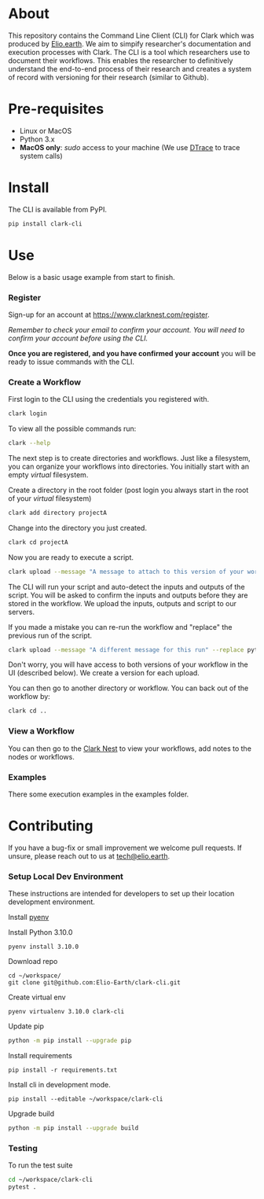# About

This repository contains the Command Line Client (CLI) for Clark which was produced by [Elio.earth](https://www.elio.earth/).
We aim to simpify researcher's documentation and execution processes with Clark. The CLI is a tool which researchers
use to document their workflows. This enables the researcher to definitively understand the end-to-end process of their
research and creates a system of record with versioning for their research (similar to Github).

# Pre-requisites

- Linux or MacOS
- Python 3.x
- **MacOS only**: *sudo* access to your machine (We use [DTrace](https://en.wikipedia.org/wiki/DTrace) to trace system calls)

# Install

The CLI is available from PyPI.

```bash
pip install clark-cli
```

# Use

Below is a basic usage example from start to finish.


### Register
Sign-up for an account at https://www.clarknest.com/register.

*Remember to check your email to confirm your account. You will need to confirm your account before using the CLI.*

**Once you are registered, and you have confirmed your account** you will be ready to issue commands with the CLI.

### Create a Workflow

First login to the CLI using the credentials you registered with.

```bash
clark login
```

To view all the possible commands run:

```bash
clark --help
```

The next step is to create directories and workflows. Just like a filesystem, you can organize your workflows into directories.
You initially start with an empty *virtual* filesystem.

Create a directory in the root folder (post login you always start in the root of your *virtual* filesystem)

```bash
clark add directory projectA
```

Change into the directory you just created.

```bash
clark cd projectA
```

Now you are ready to execute a script.

```bash
clark upload --message "A message to attach to this version of your workflow" python my_script.py
```

The CLI will run your script and auto-detect the inputs and outputs of the script. You will be asked to
confirm the inputs and outputs before they are stored in the workflow. We upload the inputs, outputs and script to
our servers.

If you made a mistake you can re-run the workflow and "replace" the previous run of the script.

```bash
clark upload --message "A different message for this run" --replace python my_script.py
```

Don't worry, you will have access to both versions of your workflow in the UI (described below). We create a version for each
upload.

You can then go to another directory or workflow. You can back out of the workflow by:

```bash
clark cd ..
```

### View a Workflow

You can then go to the [Clark Nest](https://www.clarknest.com/login) to view your workflows, add notes to the nodes or workflows.


### Examples

There some execution examples in the examples folder.


# Contributing

If you have a bug-fix or small improvement we welcome pull requests. If unsure, please reach out to us at [tech@elio.earth](mailto:tech@elio.earth).

### Setup Local Dev Environment

These instructions are intended for developers to set up their location development environment.

Install [pyenv](https://github.com/pyenv/pyenv) 

Install Python 3.10.0

```shell
pyenv install 3.10.0
```

Download repo

```shell
cd ~/workspace/
git clone git@github.com:Elio-Earth/clark-cli.git
```

Create virtual env

```shell
pyenv virtualenv 3.10.0 clark-cli
```

Update pip

```bash
python -m pip install --upgrade pip
```

Install requirements

```shell
pip install -r requirements.txt
```

Install cli in development mode.

```shell
pip install --editable ~/workspace/clark-cli
```

Upgrade build

```bash
python -m pip install --upgrade build
```

### Testing

To run the test suite

```bash
cd ~/workspace/clark-cli
pytest .
```
